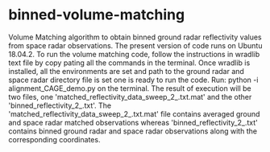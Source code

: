# binned-volume-matching
Volume Matching algorithm to obtain binned ground radar reflectivity values from space radar observations.
The present version of code runs on Ubuntu 18.04.2.
To run the volume matching code, follow the instructions in wradlib text file by copy pating all the commands in the terminal.
Once wradlib is installed, all the environments are set and path to the ground radar and space radar directory file is set one is ready to run the code.
Run: python -i alignment_CAGE_demo.py on the terminal.
The result of execution will be two files, one 'matched_reflectivity_data_sweep_2_.txt.mat' and the other 'binned_reflectivity_2_.txt'. 
The 'matched_reflectivity_data_sweep_2_.txt.mat' file contains averaged ground and space radar matched observations whereas 'binned_reflectivity_2_.txt' contains binned ground radar and space radar observations along with the corresponding coordinates. 

